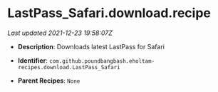 # LastPass_Safari.download.recipe

_Last updated 2021-12-23 19:58:07Z_

- **Description**: Downloads latest LastPass for Safari

- **Identifier**: `com.github.poundbangbash.eholtam-recipes.download.LastPass_Safari`

- **Parent Recipes**: `None`